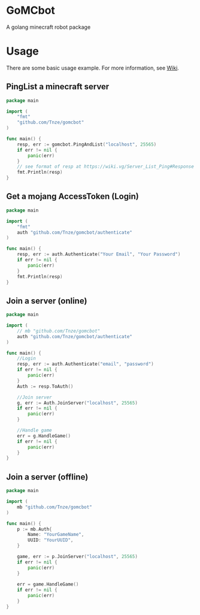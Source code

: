 # GoMCbot
A golang minecraft robot package

# Usage
There are some basic usage example. For more information, see [Wiki](https://github.com/Tnze/gomcbot/wiki).

## PingList a minecraft server

```go
package main

import (
	"fmt"
	"github.com/Tnze/gomcbot"
)

func main() {
	resp, err := gomcbot.PingAndList("localhost", 25565)
	if err != nil {
		panic(err)
	}
	// see format of resp at https://wiki.vg/Server_List_Ping#Response
	fmt.Println(resp)
}
```

## Get a mojang AccessToken (Login)
```go
package main

import (
	"fmt"
	auth "github.com/Tnze/gomcbot/authenticate"
)

func main() {
	resp, err := auth.Authenticate("Your Email", "Your Password")
	if err != nil {
		panic(err)
	}
	fmt.Println(resp)
}
```

## Join a server (online)
```go
package main

import (
	// mb "github.com/Tnze/gomcbot"
	auth "github.com/Tnze/gomcbot/authenticate"
)

func main() {
	//Login
	resp, err := auth.Authenticate("email", "password")
	if err != nil {
		panic(err)
	}
	Auth := resp.ToAuth()

	//Join server
	g, err := Auth.JoinServer("localhost", 25565)
	if err != nil {
		panic(err)
	}

	//Handle game
	err = g.HandleGame()
	if err != nil {
		panic(err)
	}
}

```

## Join a server (offline)
```go
package main

import (
	mb "github.com/Tnze/gomcbot"
)

func main() {
	p := mb.Auth{
		Name: "YourGameName",
		UUID: "YourUUID",
	}

	game, err := p.JoinServer("localhost", 25565)
	if err != nil {
		panic(err)
	}
	
	err = game.HandleGame()
	if err != nil {
		panic(err)
	}
}
```
